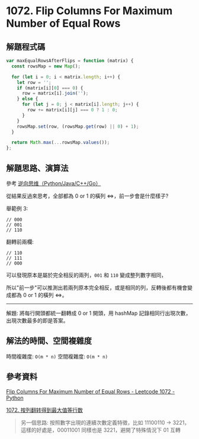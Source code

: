 # 1072. Flip Columns For Maximum Number of Equal Rows

## 解題程式碼

```javascript
var maxEqualRowsAfterFlips = function (matrix) {
  const rowsMap = new Map();

  for (let i = 0; i < matrix.length; i++) {
    let row = '';
    if (matrix[i][0] === 0) {
      row = matrix[i].join('');
    } else {
      for (let j = 0; j < matrix[i].length; j++) {
        row += matrix[i][j] === 0 ? 1 : 0;
      }
    }
    rowsMap.set(row, (rowsMap.get(row) || 0) + 1);
  }

  return Math.max(...rowsMap.values());
};
```

## 解題思路、演算法

參考 [逆向思维（Python/Java/C++/Go）](https://leetcode.cn/problems/flip-columns-for-maximum-number-of-equal-rows/solutions/2270101/ni-xiang-si-wei-pythonjavacgo-by-endless-915k/)

從結果反過來思考，全部都為 0 or 1 的橫列 <=>，前一步會是什麼樣子?

舉範例 3:

```
// 000
// 001
// 110
```

翻轉前兩欄:

```
// 110
// 111
// 000
```

可以發現原本是屬於完全相反的兩列，`001` 和 `110` 變成整列數字相同，

所以"前一步"可以推測出若兩列原本完全相反，或是相同的列，反轉後都有機會變成都為 0 or 1 的橫列 <=>。

---

解題: 將每行開頭都統一翻轉成 0 or 1 開頭，用 hashMap 記錄相同行出現次數，出現次數最多的即是答案。

## 解法的時間、空間複雜度

時間複雜度: `O(m * n)`
空間複雜度: `O(m * n)`

## 參考資料

[Flip Columns For Maximum Number of Equal Rows - Leetcode 1072 - Python](https://youtu.be/MsdLjL87BEo)

[1072. 按列翻转得到最大值等行数](https://leetcode.cn/problems/flip-columns-for-maximum-number-of-equal-rows/solutions/8057/1072-an-lie-fan-zhuan-de-dao-zui-da-zhi-deng-xing-/)
> 另一個思路: 按照數字出現的連續次數定義特徵，比如 11100110 -> 3221，這樣的好處是，00011001 同樣也是 3221，避開了特殊情況下 01 互轉
